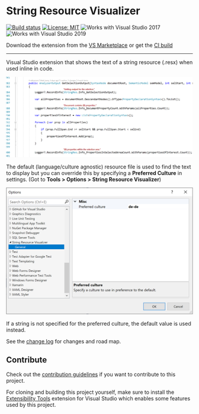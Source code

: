 # String Resource Visualizer

[![Build status](https://ci.appveyor.com/api/projects/status/a8qsff6l76e04p06?svg=true)](https://ci.appveyor.com/project/mrlacey/stringresourcevisualizer)
[![License: MIT](https://img.shields.io/badge/License-MIT-green.svg)](LICENSE)
![Works with Visual Studio 2017](https://img.shields.io/static/v1.svg?label=VS&message=2017&color=5F2E96)
![Works with Visual Studio 2019](https://img.shields.io/static/v1.svg?label=VS&message=2019&color=5F2E96)

Download the extension from the [VS Marketplace](https://marketplace.visualstudio.com/items?itemName=MattLaceyLtd.StringResourceVisualizer)
or get the
[CI build](http://vsixgallery.com/extension/StringResourceVisualizer.a05f89b1-98f8-4b37-8f84-4fdebc44aa25/)

-------------------------------------

Visual Studio extension that shows the text of a string resource (.resx) when used inline in code.

![screenshot](./art/screenshot.png)

The default (language/culture agnostic) resource file is used to find the text to display but you can override this by specifying a **Preferred Culture** in settings. (Got to **Tools > Options > String Resource Visualizer**)

![setting](./art/settings.png)

If a string is not specified for the preferred culture, the default value is used instead.

See the [change log](CHANGELOG.md) for changes and road map.

## Contribute

Check out the [contribution guidelines](CONTRIBUTING.md) if you want to contribute to this project.

For cloning and building this project yourself, make sure to install the
[Extensibility Tools](https://visualstudiogallery.msdn.microsoft.com/ab39a092-1343-46e2-b0f1-6a3f91155aa6)
extension for Visual Studio which enables some features used by this project.
